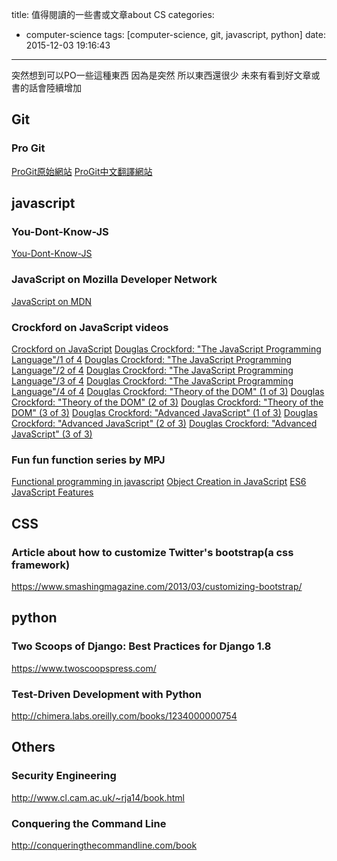 title: 值得閱讀的一些書或文章about CS
categories:
  - computer-science
tags: [computer-science, git, javascript, python]
date: 2015-12-03 19:16:43
---
突然想到可以PO一些這種東西
因為是突然
所以東西還很少
未來有看到好文章或書的話會陸續增加
<!-- more -->
<!-- toc -->

## Git
### Pro Git
[ProGit原始網站](https://git-scm.com/book)
[ProGit中文翻譯網站](http://iissnan.com/progit/index.zh-tw.html)

## javascript
### You-Dont-Know-JS
[You-Dont-Know-JS](https://github.com/getify/You-Dont-Know-JS)
### JavaScript on Mozilla Developer Network
[JavaScript on MDN](https://developer.mozilla.org/en-US/docs/Web/JavaScript)
### Crockford on JavaScript videos
[Crockford on JavaScript](https://www.youtube.com/playlist?list=PL7664379246A246CB)
[Douglas Crockford: "The JavaScript Programming Language"/1 of 4](http://yui.zenfs.com/theater/crockford-tjpl-1.m4v)
[Douglas Crockford: "The JavaScript Programming Language"/2 of 4](http://yui.zenfs.com/theater/crockford-tjpl-2.m4v)
[Douglas Crockford: "The JavaScript Programming Language"/3 of 4](http://yui.zenfs.com/theater/crockford-tjpl-3.m4v)
[Douglas Crockford: "The JavaScript Programming Language"/4 of 4](http://yui.zenfs.com/theater/crockford-tjpl-4.m4v)
[Douglas Crockford: "Theory of the DOM" (1 of 3)](http://yui.zenfs.com/theater/crockford-domtheory-1.m4v)
[Douglas Crockford: "Theory of the DOM" (2 of 3)](http://yui.zenfs.com/theater/crockford-domtheory-2.m4v)
[Douglas Crockford: "Theory of the DOM" (3 of 3)](http://yui.zenfs.com/theater/crockford-domtheory-3.m4v)
[Douglas Crockford: "Advanced JavaScript" (1 of 3)](http://yui.zenfs.com/theater/crockford-advancedjavascript-1.m4v) 
[Douglas Crockford: "Advanced JavaScript" (2 of 3)](http://yui.zenfs.com/theater/crockford-advancedjavascript-2.m4v) 
[Douglas Crockford: "Advanced JavaScript" (3 of 3)](http://yui.zenfs.com/theater/crockford-advancedjavascript-3.m4v)
### Fun fun function series by MPJ
[Functional programming in javascript](https://www.youtube.com/playlist?list=PL0zVEGEvSaeEd9hlmCXrk5yUyqUag-n84)
[Object Creation in JavaScript](https://www.youtube.com/playlist?list=PL0zVEGEvSaeHBZFy6Q8731rcwk0Gtuxub)
[ES6 JavaScript Features](https://www.youtube.com/playlist?list=PL0zVEGEvSaeHJppaRLrqjeTPnCH6vw-sm)

## CSS
### Article about how to customize Twitter's bootstrap(a css framework)
https://www.smashingmagazine.com/2013/03/customizing-bootstrap/

## python
### Two Scoops of Django: Best Practices for Django 1.8
https://www.twoscoopspress.com/
### Test-Driven Development with Python
http://chimera.labs.oreilly.com/books/1234000000754


## Others
### Security Engineering
http://www.cl.cam.ac.uk/~rja14/book.html
### Conquering the Command Line
http://conqueringthecommandline.com/book
